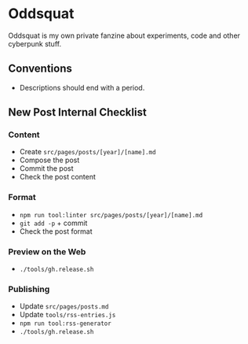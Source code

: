 # Oddsquat

Oddsquat is my own private fanzine about experiments, code and other cyberpunk stuff.

## Conventions

- Descriptions should end with a period.

## New Post Internal Checklist

### Content

- Create `src/pages/posts/[year]/[name].md`
- Compose the post
- Commit the post
- Check the post content

### Format

- `npm run tool:linter src/pages/posts/[year]/[name].md`
- `git add -p` + commit
- Check the post format

### Preview on the Web

- `./tools/gh.release.sh`

### Publishing

- Update `src/pages/posts.md`
- Update `tools/rss-entries.js`
- `npm run tool:rss-generator`
- `./tools/gh.release.sh`
